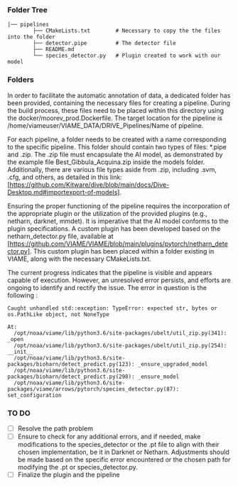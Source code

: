 
### Folder Tree ###
```
|── pipelines
        ├── CMakeLists.txt        # Necessary to copy the the files into the folder 
        ├── detector.pipe         # The detector file 
        ├── README.md
        └── species_detector.py   # Plugin created to work with our model
```

### Folders ### 
In order to facilitate the automatic annotation of data, a dedicated folder has been provided, containing the necessary files for creating a pipeline. During the build process, these files need to be placed within this directory using the docker/moorev_prod.Dockerfile. The target location for the pipeline is /home/viameuser/VIAME_DATA/DRIVE_Pipelines/Name of pipeline.

For each pipeline, a folder needs to be created with a name corresponding to the specific pipeline. This folder should contain two types of files: *.pipe and .zip. The .zip file must encapsulate the AI model, as demonstrated by the example file Best_Gibbula_Acquina.zip inside the models folder.
Additionally, there are various file types aside from .zip, including .svm, .cfg, and others, as detailed in this link: [https://github.com/Kitware/dive/blob/main/docs/Dive-Desktop.md#importexport-of-models].

Ensuring the proper functioning of the pipeline requires the incorporation of the appropriate plugin or the utilization of the provided plugins (e.g., netharn, darknet, mmdet). It is imperative that the AI model conforms to the plugin specifications. A custom plugin has been developed based on the netharn_detector.py file, available at [https://github.com/VIAME/VIAME/blob/main/plugins/pytorch/netharn_detector.py]. This custom plugin has been placed within a folder existing in VIAME, along with the necessary CMakeLists.txt.

The current progress indicates that the pipeline is visible and appears capable of execution. However, an unresolved error persists, and efforts are ongoing to identify and rectify the issue.
The error in question is the following : 
```
Caught unhandled std::exception: TypeError: expected str, bytes or os.PathLike object, not NoneType

At:
  /opt/noaa/viame/lib/python3.6/site-packages/ubelt/util_zip.py(341): _open
  /opt/noaa/viame/lib/python3.6/site-packages/ubelt/util_zip.py(254): __init__
  /opt/noaa/viame/lib/python3.6/site-packages/bioharn/detect_predict.py(123): _ensure_upgraded_model
  /opt/noaa/viame/lib/python3.6/site-packages/bioharn/detect_predict.py(298): _ensure_model
  /opt/noaa/viame/lib/python3.6/site-packages/viame/arrows/pytorch/species_detector.py(87): set_configuration

```
### TO DO
- [ ] Resolve the path problem 
- [ ] Ensure to check for any additional errors, and if needed, make modifications to the species_detector or the .pt file to align with their chosen implementation, be it in Darknet or Netharn. Adjustments should be made based on the specific error encountered or the chosen path for modifying the .pt or species_detector.py.
- [ ] Finalize the plugin and the pipeline
